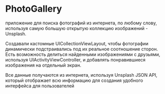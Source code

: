 # PhotoGallery
приложение для поиска фотографий из интернета, по любому слову, используя самую большую открытую коллекцию изображений - Unsplash.

Cоздавали кастомные UICollectionViewLayout, чтобы фотографии динамически подстраивались под их реальное соотношение сторон. 
Есть возможность делиться найденными изображениями с друзьями, используя UIActivityViewController, и добавлять понравившиеся изображения на отдельный экран.

Все данные получаются из интернета, используя Unsplash JSON API, который отображает всю информацию для создания удобного интерфейса для пользователей
